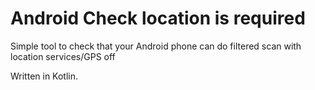 # Android Check location is required

Simple tool to check that your Android phone can do filtered scan with location services/GPS off

Written in Kotlin.
